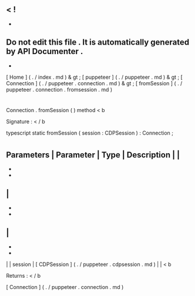 <
!
-
-
Do
not
edit
this
file
.
It
is
automatically
generated
by
API
Documenter
.
-
-
>
[
Home
]
(
.
/
index
.
md
)
&
gt
;
[
puppeteer
]
(
.
/
puppeteer
.
md
)
&
gt
;
[
Connection
]
(
.
/
puppeteer
.
connection
.
md
)
&
gt
;
[
fromSession
]
(
.
/
puppeteer
.
connection
.
fromsession
.
md
)
#
#
Connection
.
fromSession
(
)
method
<
b
>
Signature
:
<
/
b
>
typescript
static
fromSession
(
session
:
CDPSession
)
:
Connection
;
#
#
Parameters
|
Parameter
|
Type
|
Description
|
|
-
-
-
|
-
-
-
|
-
-
-
|
|
session
|
[
CDPSession
]
(
.
/
puppeteer
.
cdpsession
.
md
)
|
|
<
b
>
Returns
:
<
/
b
>
[
Connection
]
(
.
/
puppeteer
.
connection
.
md
)
